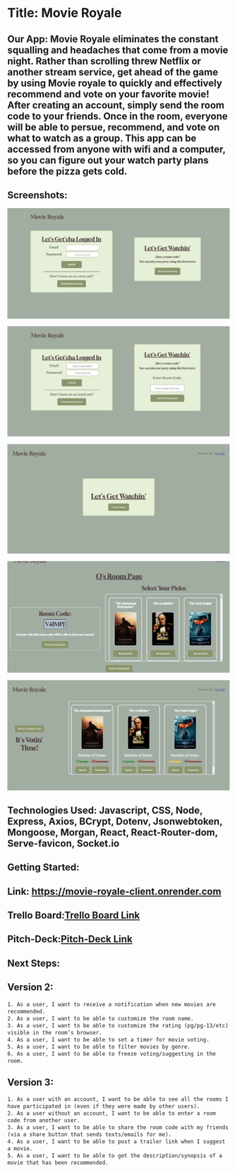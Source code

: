 # Title: Movie Royale

## Our App: Movie Royale eliminates the constant squalling and headaches that come from a movie night. Rather than scrolling threw Netflix or another stream service, get ahead of the game by using Movie royale to quickly and effectively recommend and vote on your favorite movie! After creating an account, simply send the room code to your friends. Once in the room, everyone will be able to persue, recommend, and vote on what to watch as a group. This app can be accessed from anyone with wifi and a computer, so you can figure out your watch party plans before the pizza gets cold.

## Screenshots:
![Login Screen](./imgs/P3_Login.png)

![Login Screen With Room Code](./imgs//P3_Login_And_RoomCode.png)

![Create Room](./imgs/P3_Create_Room.png)

![Movie Selection](./imgs//P3_Movie_Selection.png)

![Voting](./imgs/P3_Voting_Room.png)

## Technologies Used: Javascript, CSS, Node, Express, Axios, BCrypt, Dotenv, Jsonwebtoken, Mongoose, Morgan, React, React-Router-dom, Serve-favicon, Socket.io

## Getting Started: 

## Link: https://movie-royale-client.onrender.com

## Trello Board:[Trello Board Link](https://trello.com/invite/b/F2WGz11j/ATTI5aaa1329be6e31e117da8fcd4790ce10521DA513/project-3)

## Pitch-Deck:[Pitch-Deck Link](https://docs.google.com/presentation/d/1vz4rSrZ6WwQ5EcNfqbUZa2ejNJkHaDG_g8KENmhAnu8/edit?usp=sharing)

## Next Steps:

## Version 2:  
	1. As a user, I want to receive a notification when new movies are recommended.
	2. As a user, I want to be able to customize the room name.
	3. As a user, I want to be able to customize the rating (pg/pg-13/etc) visible in the room’s browser.
	4. As a user, I want to be able to set a timer for movie voting.
    5. As a user, I want to be able to filter movies by genre.
	6. As a user, I want to be able to freeze voting/suggesting in the room.

## Version 3:  
	1. As a user with an account, I want to be able to see all the rooms I have participated in (even if they were made by other users).
	2. As a user without an account, I want to be able to enter a room code from another user.
	3. As a user, I want to be able to share the room code with my friends (via a share button that sends texts/emails for me).
	4. As a user, I want to be able to post a trailer link when I suggest a movie.
	5. As a user, I want to be able to get the description/synopsis of a movie that has been recommended.

